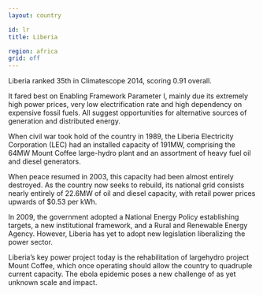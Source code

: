 ```yaml
---
layout: country

id: lr
title: Liberia

region: africa
grid: off
---
```

Liberia ranked 35th in Climatescope 2014, scoring 0.91 overall.

It fared best on Enabling Framework Parameter I, mainly due its extremely high power prices, very low electrification rate and high dependency on expensive fossil fuels. All suggest opportunities for alternative sources of generation and distributed energy.

When civil war took hold of the country in 1989, the Liberia Electricity Corporation (LEC) had an installed capacity of 191MW, comprising the 64MW Mount Coffee large-hydro plant and an assortment of heavy fuel oil and diesel generators.

When peace resumed in 2003, this capacity had been almost entirely destroyed. As the country now seeks to rebuild, its national grid consists nearly entirely of 22.6MW of oil and diesel capacity, with retail power prices upwards of $0.53 per kWh.

In 2009, the government adopted a National Energy Policy establishing targets, a new institutional framework, and a Rural and Renewable Energy Agency. However, Liberia has yet to adopt new legislation liberalizing the power sector.

Liberia’s key power project today is the rehabilitation of largehydro project Mount Coffee, which once operating should allow the country to quadruple current capacity. The ebola epidemic poses a new challenge of as yet unknown scale and impact.